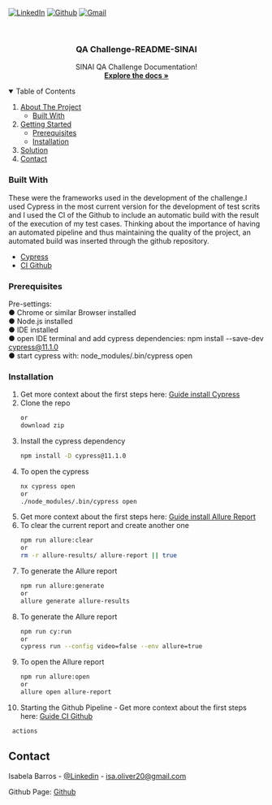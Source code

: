 <!-- PROJECT SHIELDS -->
<!--
*** I'm using markdown "reference style" links for readability.
*** Reference links are enclosed in brackets [ ] instead of parentheses ( ).
*** See the bottom of this document for the declaration of the reference variables
*** for contributors-url, forks-url, etc. This is an optional, concise syntax you may use.
*** https://www.markdownguide.org/basic-syntax/#reference-style-links
-->

[![LinkedIn][linkedin-shield]][linkedin-url]
[![Github][github-shield]][github-url]
[![Gmail][gmail-shield]][gmail-url]

<!-- PROJECT LOGO -->
<br />

 
  <h3 align="center">QA Challenge-README-SINAI</h3>

  <p align="center">
    SINAI QA Challenge Documentation!
    <br />
    <a href=""><strong>Explore the docs »</strong></a>
    <br />
  </p>
</p>



<!-- TABLE OF CONTENTS -->
<details open="open">
  <summary>Table of Contents</summary>
  <ol>
    <li>
      <a href="#about-the-project">About The Project</a>
      <ul>
        <li><a href="#built-with">Built With</a></li>
      </ul>
    </li>
    <li>
      <a href="#getting-started">Getting Started</a>
      <ul>
        <li><a href="#prerequisites">Prerequisites</a></li>
        <li><a href="#installation">Installation</a></li>
      </ul>
    </li>
    <li><a href="#solution">Solution</a></li>
    <li><a href="#contact">Contact</a></li>
  </ol>
</details>

### Built With

These were the frameworks used in the development of the challenge.I used Cypress in the most current version for the development of test scrits and I used the CI of the Github to include an automatic build with the result of the execution of my test cases. Thinking about the importance of having an automated pipeline and thus maintaining the quality of the project, an automated build was inserted through the github repository.

* [Cypress](https://www.cypress.io/)
* [CI Github](https://docs.github.com/pt/actions/guides/about-continuous-integration)

### Prerequisites

Pre-settings: <br />
● Chrome or similar Browser installed <br />
● Node.js installed <br />
● IDE installed <br />
● open IDE terminal and add cypress dependencies: npm install --save-dev cypress@11.1.0 <br />
● start cypress with: node_modules/.bin/cypress open <br />


### Installation

1. Get more context about the first steps here: [Guide install Cypress](https://docs.cypress.io/guides/getting-started/installing-cypress)
2. Clone the repo
   ```sh
   or 
   download zip 
   ```
3. Install the cypress dependency
   ```sh
   npm install -D cypress@11.1.0
   ```
4. To open the cypress 
   ```sh
   nx cypress open 
   or
   ./node_modules/.bin/cypress open
   ```
5. Get more context about the first steps here: [Guide install Allure Report](https://docs.qameta.io/allure/)    
6. To clear the current report and create another one
   ```sh
   npm run allure:clear
   or
   rm -r allure-results/ allure-report || true
   ```
7. To generate the Allure report
   ```sh
   npm run allure:generate
   or
   allure generate allure-results
   ```
8. To generate the Allure report
   ```sh
   npm run cy:run
   or
   cypress run --config video=false --env allure=true
   ```
9. To open the Allure report
   ```sh
   npm run allure:open
   or
   allure open allure-report
   ```
10. Starting the Github Pipeline - Get more context about the first steps here: [Guide CI Github](https://www.youtube.com/watch?v=tYIKfQ3lgk0)
   ```sh
    actions
   ```   

<!-- CONTACT -->
## Contact

Isabela Barros - [@Linkedin](https://www.linkedin.com/in/isabelaoliveira26/) - isa.oliver20@gmail.com

Github Page: [Github](https://github.com/isabelaoliveirait)



<!-- MARKDOWN LINKS & IMAGES -->
<!-- https://www.markdownguide.org/basic-syntax/#reference-style-links -->
[linkedin-shield]: https://img.shields.io/badge/linkedin-%230077B5.svg?style=for-the-badge&logo=linkedin&logoColor=white
[linkedin-url]: https://linkedin.com/in/othneildrew
[github-shield]: https://img.shields.io/badge/github-%23121011.svg?style=for-the-badge&logo=github&logoColor=white
[github-url]: https://github.com/isabelaoliveirait
[gmail-shield]: https://img.shields.io/badge/Gmail-D14836?style=for-the-badge&logo=gmail&logoColor=white
[gmail-url]: isa.oliver20@gmail.com
[product-screenshot]: https://imgur.com/uA1nKGi.png
[product-screenshot1]: https://imgur.com/ynEjzcP.png
[product-screenshot2]: https://imgur.com/ruxmTpE.png
[product-screenshot3]: https://imgur.com/WvkGSc8.png


